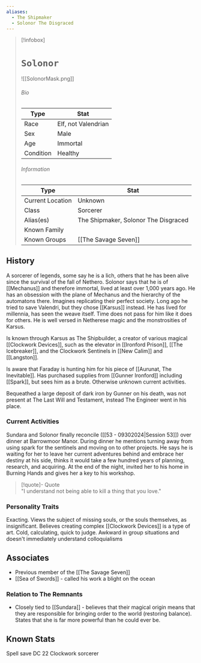 ```yaml
---
aliases:
  - The Shipmaker
  - Solonor The Disgraced
---
```




> [!infobox]
> # `Solonor` 
> ![[SolonorMask.png]]
> ###### Bio
> Type |  Stat |
> ---|---|
> Race | Elf, not Valendrian | 
> Sex | Male | 
> Age | Immortal |
> Condition | Healthy |
> ######  Information
> Type |  Stat |
> ---|---|
> Current Location | Unknown |
> Class | Sorcerer |
> Alias(es) | The Shipmaker, Solonor The Disgraced |
> Known Family | |
> Known Groups | [[The Savage Seven]]  |
 
## History
A sorcerer of legends, some say he is a lich, others that he has been alive since the survival of the fall of Nethero. Solonor says that he is of [[Mechanus]] and therefore immortal, lived at least over 1,000 years ago. He has an obsession with the plane of Mechanus and the hierarchy of the automatons there. Imagines replicating their perfect society. Long ago he tried to save Valendri, but they chose [[Karsus]] instead. He has lived for millennia, has seen the weave itself. Time does not pass for him like it does for others. He is well versed in Netherese magic and the monstrosities of Karsus. 

Is known through Karsus as The Shipbuilder, a creator of various magical [[Clockwork Devices]], such as the elevator in [[Ironford Prison]], [[The Icebreaker]], and the Clockwork Sentinels in [[New Calim]] and [[Langston]].

Is aware that Faraday is hunting him for his piece of [[Aurunat, The Inevitable]]. Has purchased supplies from [[Gunner Ironford]] including [[Spark]], but sees him as a brute. Otherwise unknown current activities.

Bequeathed a large deposit of dark iron by Gunner on his death, was not present at The Last Will and Testament, instead The Engineer went in his place.

### Current Activities
Sundara and Solonor finally reconcile ([[53 - 09302024|Session 53]]) over dinner at Barrowmoor Manor. During dinner he mentions turning away from using spark for the sentinels and moving on to other projects. He says he is waiting for her to leave her current adventures behind and embrace her destiny at his side, thinks it would take a few hundred years of planning, research, and acquiring. At the end of the night, invited her to his home in Burning Hands and gives her a key to his workshop. 

> [!quote]- Quote  
> "I understand not being able to kill a thing that you love."

### Personality Traits
Exacting. Views the subject of missing souls, or the souls themselves, as insignificant. Believes creating complex [[Clockwork Devices]] is a type of art.
Cold, calculating, quick to judge.
Awkward in group situations and doesn't immediately understand colloquialisms 

## Associates
- Previous member of the [[The Savage Seven]] 
- [[Sea of Swords]] - called his work a blight on the ocean

### Relation to The Remnants 
- Closely tied to [[Sundara]] - believes that their magical origin means that they are responsible for bringing order to the world (restoring balance). States that she is far more powerful than he could ever be.

## Known Stats
Spell save DC 22
Clockwork sorcerer